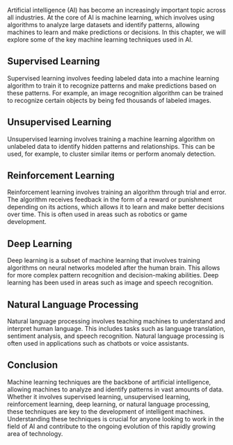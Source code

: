 
Artificial intelligence (AI) has become an increasingly important topic across all industries. At the core of AI is machine learning, which involves using algorithms to analyze large datasets and identify patterns, allowing machines to learn and make predictions or decisions. In this chapter, we will explore some of the key machine learning techniques used in AI.

Supervised Learning
-------------------

Supervised learning involves feeding labeled data into a machine learning algorithm to train it to recognize patterns and make predictions based on these patterns. For example, an image recognition algorithm can be trained to recognize certain objects by being fed thousands of labeled images.

Unsupervised Learning
---------------------

Unsupervised learning involves training a machine learning algorithm on unlabeled data to identify hidden patterns and relationships. This can be used, for example, to cluster similar items or perform anomaly detection.

Reinforcement Learning
----------------------

Reinforcement learning involves training an algorithm through trial and error. The algorithm receives feedback in the form of a reward or punishment depending on its actions, which allows it to learn and make better decisions over time. This is often used in areas such as robotics or game development.

Deep Learning
-------------

Deep learning is a subset of machine learning that involves training algorithms on neural networks modeled after the human brain. This allows for more complex pattern recognition and decision-making abilities. Deep learning has been used in areas such as image and speech recognition.

Natural Language Processing
---------------------------

Natural language processing involves teaching machines to understand and interpret human language. This includes tasks such as language translation, sentiment analysis, and speech recognition. Natural language processing is often used in applications such as chatbots or voice assistants.

Conclusion
----------

Machine learning techniques are the backbone of artificial intelligence, allowing machines to analyze and identify patterns in vast amounts of data. Whether it involves supervised learning, unsupervised learning, reinforcement learning, deep learning, or natural language processing, these techniques are key to the development of intelligent machines. Understanding these techniques is crucial for anyone looking to work in the field of AI and contribute to the ongoing evolution of this rapidly growing area of technology.

